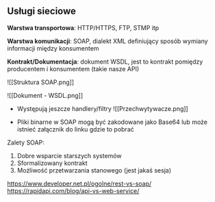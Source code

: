 ## Usługi sieciowe

**Warstwa transportowa**: HTTP/HTTPS, FTP, STMP itp

**Warstwa komunikacji**: SOAP, dialekt XML definiujący sposób wymiany informacji między konsumentem 

**Kontrakt/Dokumentacja**: dokument WSDL, jest to kontrakt pomiędzy producentem i konsumentem (takie nasze API)

![[Struktura SOAP.png]]

![[Dokument - WSDL.png]]

- Występują jeszcze handlery/filtry
![[Przechwytywacze.png]]


- Pliki binarne w SOAP mogą być zakodowane jako Base64 lub może istnieć załącznik do linku gdzie to pobrać

Zalety SOAP:
1) Dobre wsparcie starszych systemów
2) Sformalizowany kontrakt
3) Możliwość przetwarzania stanowego (jest jakaś sesja)


https://www.developer.net.pl/ogolne/rest-vs-soap/
https://rapidapi.com/blog/api-vs-web-service/